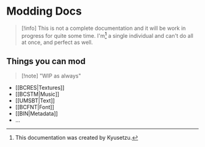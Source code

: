 # Modding Docs

> [!info]
> This is not a complete documentation and it will be work in progress for quite some time.
> I'm[^1] a single individual and can't do all at once, and perfect as well.

[^1]:This documentation was created by Kyusetzu.
## Things you can mod

> [!note] "WIP as always"

- [[BCRES|Textures]]
- [[BCSTM|Music]]
- [[UMSBT|Text]]
- [[BCFNT|Font]]
- [[BIN|Metadata]]
- ...